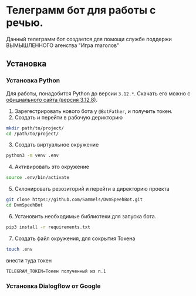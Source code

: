 # Телеграмм бот для работы с речью.

Данный телеграмм бот создается для помощи службе поддержи ВЫМЫШЛЕННОГО агенства "Игра глаголов"


## Установка

### Установка Python
Для работы, понадобится Python до версии `3.12.*`. Скачать его можно с [официального сайта (версия 3.12.8)](https://www.python.org/downloads/release/python-3128/).

1. Зарегестрировать нового бота у `@BotFather`, и получить токен.
2. Создать и перейти в  рабочую дерикторию
```bash
mkdir path/to/project/
cd /path/to/project/
```
3. Создать виртуальное окружение
```bash
python3 -m venv .env
```
4. Активировать это окружение
```bash
source .env/bin/activate
```
5. Склонировать резозиторий и перейти в директорию проекта
```bash
git clone https://github.com/Sammels/DvmSpeehBot.git
cd DvmSpeehBot
```
6. Установить необходимые библиотеки для запуска бота.
```bash
pip3 install -r requirements.txt
```
7. Создать файл окружения, для сокрытия Токена
```bash
touch .env
```
внести туда токен
```
TELEGRAM_TOKEN=Токен полученный из п.1
```

### Установка Dialogflow от Google

